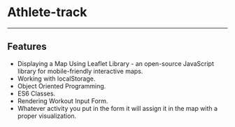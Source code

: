 # Athlete-track
***
## Features
* Displaying a Map Using Leaflet Library - an open-source JavaScript library for mobile-friendly interactive maps.
* Working with localStorage.
* Object Oriented Programming.
* ES6 Classes.
* Rendering Workout Input Form.
* Whatever activity you put in the form it will assign it in the map with a proper visualization.
